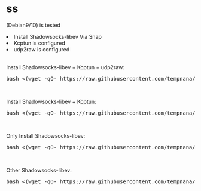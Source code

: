 # ss
(Debian9/10) is tested
<li>Install Shadowsocks-libev Via Snap</li>
<li>Kcptun is configured</li>
<li>udp2raw is configured</li>
<br>
<p>Install Shadowsocks-libev + Kcptun + udp2raw:</p>
<pre>
bash <(wget -qO- https://raw.githubusercontent.com/tempnana/ss/main/ss-kcptun-udp2raw.sh)
</pre>
<br>
<p>Install Shadowsocks-libev + Kcptun:</p>
<pre>
bash <(wget -qO- https://raw.githubusercontent.com/tempnana/ss/main/ss-kcptun.sh)
</pre>
<br>
<p>Only Install Shadowsocks-libev:</p>
<pre>
bash <(wget -qO- https://raw.githubusercontent.com/tempnana/ss/main/ss.sh)
</pre>
<br>
<p>Other Shadowsocks-libev:</p>
<pre>
bash <(wget -qO- https://raw.githubusercontent.com/tempnana/ss/main/s.sh)
</pre>
<!--
<br>
<p>Manage it:</p>
<pre>
systemctl start snap.shadowsocks-libev.ss-server-daemon.service
systemctl stop snap.shadowsocks-libev.ss-server-daemon.service
systemctl restart snap.shadowsocks-libev.ss-server-daemon.service
systemctl status snap.shadowsocks-libev.ss-server-daemon.service
</pre>
-->
